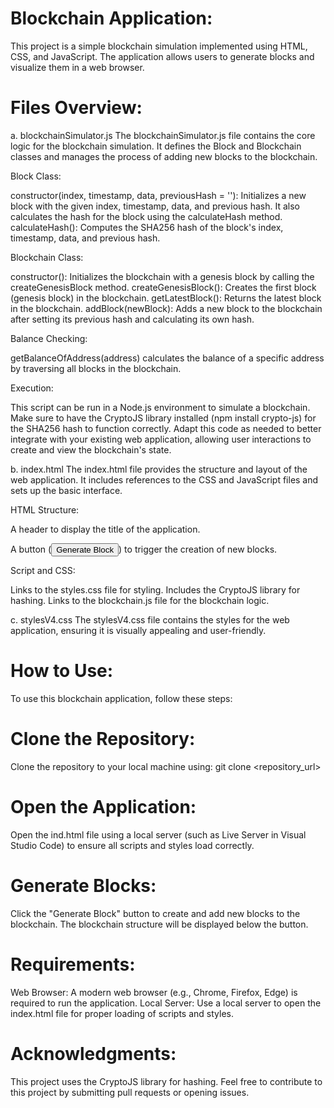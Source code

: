 <h1>Blockchain Application:</h1>

This project is a simple blockchain simulation implemented using HTML, CSS, and JavaScript. The application allows users to generate blocks and visualize them in a web browser.

<h1>Files Overview:</h1>

a. blockchainSimulator.js
The blockchainSimulator.js file contains the core logic for the blockchain simulation. It defines the Block and Blockchain classes and manages the process of adding new blocks to the blockchain.

Block Class:

constructor(index, timestamp, data, previousHash = ''): Initializes a new block with the given index, timestamp, data, and previous hash. It also calculates the hash for the block using the calculateHash method.
calculateHash(): Computes the SHA256 hash of the block's index, timestamp, data, and previous hash.

Blockchain Class:

constructor(): Initializes the blockchain with a genesis block by calling the createGenesisBlock method.
createGenesisBlock(): Creates the first block (genesis block) in the blockchain.
getLatestBlock(): Returns the latest block in the blockchain.
addBlock(newBlock): Adds a new block to the blockchain after setting its previous hash and calculating its own hash. 

Balance Checking:

getBalanceOfAddress(address) calculates the balance of a specific address by traversing all blocks in the blockchain.

Execution:

This script 
can be run in a Node.js environment to simulate a blockchain. Make sure to have the CryptoJS library installed (npm install crypto-js) for the SHA256 hash to function correctly.
Adapt this code as needed to better integrate with your existing web application, allowing user interactions to create and view the blockchain's state.

b. index.html
The index.html file provides the structure and layout of the web application. It includes references to the CSS and JavaScript files and sets up the basic interface.

HTML Structure:

  A header to display the title of the application.

  A button (<button id="generateBlockBtn">Generate Block</button>) to trigger the creation of new blocks.

Script and CSS:

Links to the styles.css file for styling.
Includes the CryptoJS library for hashing.
Links to the blockchain.js file for the blockchain logic.

c. stylesV4.css
The stylesV4.css file contains the styles for the web application, ensuring it is visually appealing and user-friendly.

<h1>How to Use:</h1>

To use this blockchain application, follow these steps:

<h1>Clone the Repository:</h1>

Clone the repository to your local machine using:
git clone <repository_url>

<h1>Open the Application:</h1>

Open the ind.html file using a local server (such as Live Server in Visual Studio Code) to ensure all scripts and styles load correctly.

<h1>Generate Blocks:</h1>

Click the "Generate Block" button to create and add new blocks to the blockchain. The blockchain structure will be displayed below the button.

<h1>Requirements:</h1>

Web Browser: A modern web browser (e.g., Chrome, Firefox, Edge) is required to run the application.
Local Server: Use a local server to open the index.html file for proper loading of scripts and styles.

<h1>Acknowledgments:</h1>

This project uses the CryptoJS library for hashing.
Feel free to contribute to this project by submitting pull requests or opening issues.
